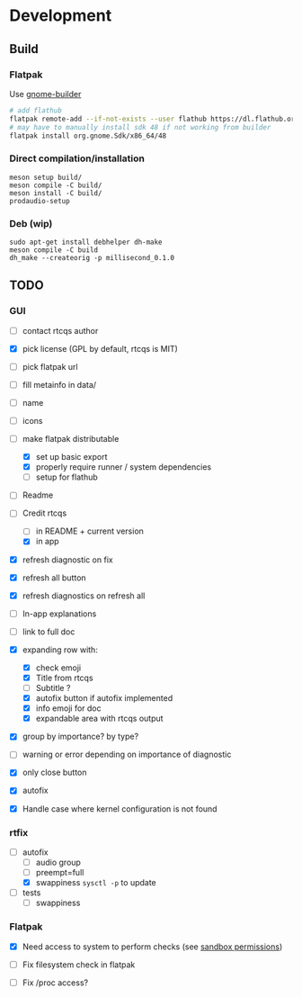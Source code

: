 # Development

## Build
### Flatpak

Use [gnome-builder](https://flathub.org/apps/org.gnome.Builder)

```bash
# add flathub
flatpak remote-add --if-not-exists --user flathub https://dl.flathub.org/repo/flathub.flatpakrepo
# may have to manually install sdk 48 if not working from builder
flatpak install org.gnome.Sdk/x86_64/48
```

### Direct compilation/installation

```
meson setup build/
meson compile -C build/
meson install -C build/
prodaudio-setup
```

### Deb (wip)

```
sudo apt-get install debhelper dh-make
meson compile -C build
dh_make --createorig -p millisecond_0.1.0
```

## TODO
### GUI
- [ ] contact rtcqs author

- [x] pick license (GPL by default, rtcqs is MIT)
- [ ] pick flatpak url
- [ ] fill metainfo in data/
- [ ] name
- [ ] icons
- [ ] make flatpak distributable
    - [x] set up basic export
    - [x] properly require runner / system dependencies
    - [ ] setup for flathub

- [ ] Readme
- [ ] Credit rtcqs
    - [ ] in README + current version
    - [x] in app

- [x] refresh diagnostic on fix
- [x] refresh all button
- [x] refresh diagnostics on refresh all
- [ ] In-app explanations
- [ ] link to full doc
- [x] expanding row with:
    - [x] check emoji
    - [x] Title from rtcqs
    - [ ] Subtitle ?
    - [x] autofix button if autofix implemented
    - [x] info emoji for doc
    - [x] expandable area with rtcqs output
- [x] group by importance? by type?
- [ ] warning or error depending on importance of diagnostic
- [x] only close button
- [x] autofix

- [x] Handle case where kernel configuration is not found

### rtfix
- [ ] autofix
    - [ ] audio group
    - [ ] preempt=full
    - [x] swappiness `sysctl -p` to update
- [ ] tests
    - [ ] swappiness

### Flatpak
- [x] Need access to system to perform checks (see [sandbox permissions](https://docs.flatpak.org/en/latest/sandbox-permissions.html))
- [ ] Fix filesystem check in flatpak
- [ ] Fix /proc access?


